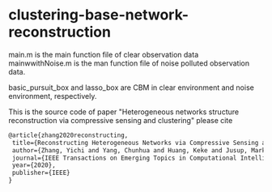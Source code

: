 # clustering-base-network-reconstruction

main.m is the main function file of clear observation data
mainwwithNoise.m is the man function file of noise polluted observation data.

basic_pursuit_box and lasso_box are CBM in clear environment and noise environment, respectively.

This is the source code of paper "Heterogeneous networks structure reconstruction via compressive sensing and clustering" please cite
 ```latex
@article{zhang2020reconstructing,
  title={Reconstructing Heterogeneous Networks via Compressive Sensing and Clustering},
  author={Zhang, Yichi and Yang, Chunhua and Huang, Keke and Jusup, Marko and Wang, Zhen and Li, Xuelong},
  journal={IEEE Transactions on Emerging Topics in Computational Intelligence},
  year={2020},
  publisher={IEEE}
}
 ```

